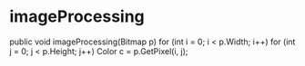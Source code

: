 # imageProcessing
public void imageProcessing(Bitmap p) for (int i = 0; i &lt; p.Width; i++) for (int j = 0; j &lt; p.Height; j++) Color c = p.GetPixel(i, j);

